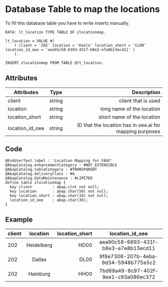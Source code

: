 # Database Table to map the locations

To fill this database table you have to write inserts manually.

```abap
DATA: lt_location TYPE TABLE OF zlocationmap.

lt_location = VALUE #(
    ( client = '202' location = 'Koeln' location_short = 'CL00' location_id_oee = 'aea91c58-6393-431f-b8e2-e7e8b13ecd11' )
    ).

INSERT zlocationmap FROM TABLE @lt_location.
```

## Attributes

| Attributes         | Type     |  Description                                            |
| -------------      |:-------: | -----:                                                  |
| client             | string   | client that is used                                     | 
| location           | string   | long name of the location                               | 
| location_short     | string   | short name of the location                              |
| location_id_oee    | string   | ID that the location has in oee.ai for mapping purposes | 

## Code

```abap
@EndUserText.label : 'Location Mapping for FAUF'
@AbapCatalog.enhancementCategory : #NOT_EXTENSIBLE
@AbapCatalog.tableCategory : #TRANSPARENT
@AbapCatalog.deliveryClass : #A
@AbapCatalog.dataMaintenance : #LIMITED
define table zlocationmap {
  key client         : abap.clnt not null;
  key location       : abap.char(50) not null;
  key location_short : abap.char(10) not null;
  location_id_oee    : abap.char(36);
}
```

## Example

| client          | location                         | location_short | location_id_oee                       |
| -------------   |:-------------:                  | -----:        | :-------------:                      |
| 202             | Heidelberg   | HD00      | aea90c58-6893-431f-b8e3-e7e8b13ecd11 |
| 202             | Dallas                     | DL00      | 9f8e7306-207b-4eba-9d34-5948b775e5c2 |
| 202             | Hamburg       | HH00      | 7bd69a49-8c97-402f-9ee1-c93a086ec372 |
